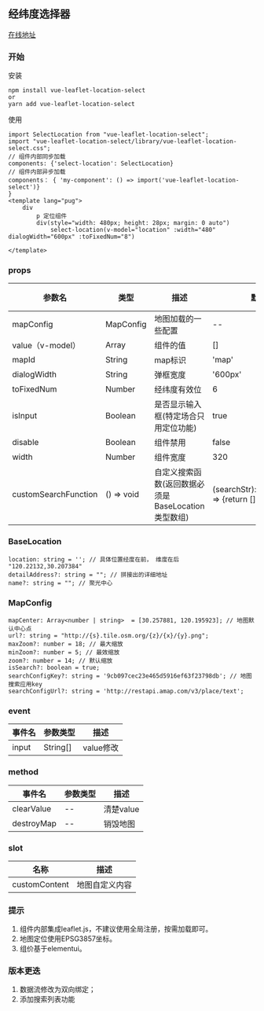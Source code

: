 ## 经纬度选择器
[在线地址](http://canyuegongzi.xyz/vue-leaflet-location-select/) 
### 开始
安装
```
npm install vue-leaflet-location-select
or
yarn add vue-leaflet-location-select
```
使用
```
import SelectLocation from "vue-leaflet-location-select";
import "vue-leaflet-location-select/library/vue-leaflet-location-select.css";
// 组件内部同步加载
components: {'select-location': SelectLocation}
// 组件内部异步加载
components： { 'my-component': () => import('vue-leaflet-location-select')}
}
<template lang="pug">
    div
        p 定位组件
        div(style="width: 480px; height: 28px; margin: 0 auto")
            select-location(v-model="location" :width="480" dialogWidth="600px" :toFixedNum="8")
    
</template>
```
### props

| 参数名 | 类型 | 描述 | 默认值 |  必须   |
| --- | --- | --- | --- |  --- | 
| mapConfig | MapConfig | 地图加载的一些配置 | -- |  是 |
| value（v-model） | Array  | 组件的值  | [] |  是  |
| mapId | String | map标识 | 'map' | 否 |
| dialogWidth | String  | 弹框宽度 | '600px' | 否 |
| toFixedNum |Number  | 经纬度有效位 | 6  | 否 |
| isInput |Boolean  | 是否显示输入框(特定场合只用定位功能) | true  | 否 |
| disable |Boolean  | 组件禁用 | false  | 否 |
| width |Number  | 组件宽度 | 320  | 否 |
| customSearchFunction |() => void  | 自定义搜索函数(返回数据必须是BaseLocation类型数组) | (searchStr):BaseLocation[] => {return []}  | 否 |

### BaseLocation
```
location: string = ''; // 具体位置经度在前， 维度在后 "120.22132,30.207384"
detailAddress?: string = ""; // 拼接出的详细地址
name?: string = ""; // 聚光中心
```
### MapConfig
```
mapCenter: Array<number | string>  = [30.257881, 120.195923]; // 地图默认中心点
url?: string = "http://{s}.tile.osm.org/{z}/{x}/{y}.png";
maxZoom?: number = 18; // 最大缩放
minZoom?: number = 5; // 最效缩放
zoom?: number = 14; // 默认缩放
isSearch?: boolean = true;
searchConfigKey?: string = '9cb097cec23e465d5916ef63f23798db'; // 地图搜索应用key
searchConfigUrl?: string = 'http://restapi.amap.com/v3/place/text';
```
### event
| 事件名 | 参数类型 | 描述 |
| --- | --- | --- |
| input | String[] | value修改 |

### method
| 事件名 | 参数类型 | 描述 |
| --- | --- | --- |
| clearValue | -- | 清楚value |
| destroyMap | -- | 销毁地图 |
### slot
| 名称 | 描述 |
| --- | --- |
| customContent |地图自定义内容 |


### 提示
1. 组件内部集成leaflet.js，不建议使用全局注册，按需加载即可。
2. 地图定位使用EPSG3857坐标。
3. 组价基于elementui。

### 版本更迭
1. 数据流修改为双向绑定；
2. 添加搜索列表功能
